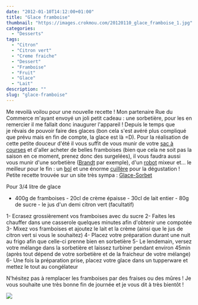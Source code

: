 ```yaml
---
date: "2012-01-10T14:12:00+01:00"
title: "Glace framboise"
thumbnail: "https://images.crokmou.com/20120110_glace_framboise_1.jpg"
categories:
  - "Desserts"
tags:
  - "Citron"
  - "Citron vert"
  - "Creme fraiche"
  - "Dessert"
  - "Framboise"
  - "Fruit"
  - "Glace"
  - "Lait"
description: ""
slug: "glace-framboise"
---
```


Me revoilà voilou pour une nouvelle recette ! Mon partenaire Rue du Commerce m'ayant envoyé un joli petit cadeau : une sorbetière, pour les en remercier il me fallait donc inaugurer l'appareil ! Depuis le temps que je rêvais de pouvoir faire des glaces (bon cela s'est avéré plus compliqué que prévu mais en fin de compte, la glace est là =D). Pour la réalisation de cette petite douceur d'été il vous suffit de vous munir de votre [sac à courses](http://www.rueducommerce.fr/m/pl/malid:5325227) et d'aller acheter de belles framboises (bien que cela ne soit pas la saison en ce moment, prenez donc des surgelées), il vous faudra aussi vous munir d'une sorbetière ([Brandt](http://www.rueducommerce.fr/m/pl/malid:83961) par exemple), d'un [robot](http://www.rueducommerce.fr/m/pl/malid:229) mixeur et... le meilleur pour le fin : un [bol](http://www.rueducommerce.fr/m/pl/malid:4769881) et une énorme [cuillère](http://www.rueducommerce.fr/m/pl/malid:43774626) pour la dégustation ! Petite recette trouvée sur un site très sympa : [Glace-Sorbet](http://glace-sorbet.fr/glace-framboise/)

Pour 3/4 litre de glace

- 400g de framboises - 20cl de crème épaisse - 30cl de lait entier - 80g de sucre - le jus d'un demi citron vert (facultatif)

1- Ecrasez grossièrement vos framboises avec du sucre 2- Faites les chauffer dans une casserole quelques minutes afin d'obtenir une compotée 3- Mixez vos framboises et ajoutez le lait et la crème (ainsi que le jus de citron vert si vous le souhaitez) 4- Placez votre préparation durant une nuit au frigo afin que celle-ci prenne bien en sorbetière 5- Le lendemain, versez votre mélange dans la sorbetière et laissez turbiner pendant environ 45min (après tout dépend de votre sorbetière et de la fraicheur de votre mélange) 6- Une fois la préparation prise, placez votre glace dans un tupperware et mettez le tout au congélateur

N'hésitez pas à remplacer les framboises par des fraises ou des mûres ! Je vous souhaite une très bonne fin de journée et je vous dit à très bientôt !

[![](http://4.bp.blogspot.com/-2bLosyMFac4/TxhFg0sR2dI/AAAAAAAABec/Mzg1OnlXUmM/s1600/Signature+copie.jpg)](http://4.bp.blogspot.com/-2bLosyMFac4/TxhFg0sR2dI/AAAAAAAABec/Mzg1OnlXUmM/s1600/Signature+copie.jpg)